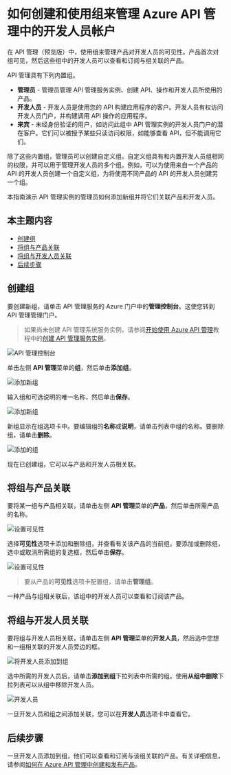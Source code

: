 <properties pageTitle="如何创建和使用组来管理 Azure API 管理中的开发人员帐户" metaKeywords="" description="了解如何使用 Azure API 管理中的组管理开发人员帐户" metaCanonical="" services="" documentationCenter="API Management" title="如何创建和使用组来管理 Azure API 管理中的开发人员帐户" authors="sdanie" solutions="" manager="" editor="" />
<tags ms.service=""
    ms.date="03/10/2015"
    wacn.date="04/11/2015"
    />

# 如何创建和使用组来管理 Azure API 管理中的开发人员帐户

在 API 管理（预览版）中，使用组来管理产品对开发人员的可见性。产品首次对组可见，然后这些组中的开发人员可以查看和订阅与组关联的产品。

API 管理具有下列内置组。

-   **管理员** - 管理员管理 API 管理服务实例、创建 API、操作和开发人员所使用的产品。
-   **开发人员** - 开发人员是使用您的 API 构建应用程序的客户。开发人员有权访问开发人员门户，并构建调用 API 操作的应用程序。
-   **来宾** - 未经身份验证的用户，如访问此组中 API 管理实例的开发人员门户的潜在客户。它们可以被授予某些只读访问权限，如能够查看 API，但不能调用它们。

除了这些内置组，管理员可以创建自定义组。自定义组具有和内置开发人员组相同的权限，并可以用于管理开发人员的多个组。例如，可以为使用来自一个产品的 API 的开发人员创建一个自定义组，为将使用不同产品的 API 的开发人员创建另一个组。

本指南演示 API 管理实例的管理员如何添加新组并将它们关联产品和开发人员。

## 本主题内容

-   [创建组][创建组]
-   [将组与产品关联][将组与产品关联]
-   [将组与开发人员关联][将组与开发人员关联]
-   [后续步骤][后续步骤]

## <a name="create-group"> </a>创建组

要创建新组，请单击 API 管理服务的 Azure 门户中的**管理控制台**。这使您转到 API 管理管理门户。

> 如果尚未创建 API 管理系统服务实例，请参阅[开始使用 Azure API 管理][开始使用 Azure API 管理]教程中的[创建 API 管理服务实例][创建 API 管理服务实例]。

![API 管理控制台][API 管理控制台]

单击左侧 **API 管理**菜单的**组**，然后单击**添加组**。

![添加新组][添加新组]

输入组和可选说明的唯一名称，然后单击**保存**。

![添加新组][1]

新组显示在组选项卡中。要编辑组的**名称**或**说明**，请单击列表中组的名称。要删除组，请单击**删除**。

![添加的组][添加的组]

现在已创建组，它可以与产品和开发人员相关联。

## <a name="associate-group-product"> </a>将组与产品关联

要将某一组与产品相关联，请单击左侧 **API 管理**菜单的**产品**，然后单击所需产品的名称。

![设置可见性][设置可见性]

选择**可见性**选项卡添加和删除组，并查看有关该产品的当前组。要添加或删除组，选中或取消所需组的复选框，然后单击**保存**。

![设置可见性][2]

> 要从产品的**可见性**选项卡配置组，请单击**管理组**。

一种产品与组相关联后，该组中的开发人员可以查看和订阅该产品。

## <a name="associate-group-developer"> </a>将组与开发人员关联

要将组与开发人员相关联，请单击左侧 **API 管理**菜单的**开发人员**，然后选中您想和一组相关联的开发人员旁边的框。

![将开发人员添加到组][将开发人员添加到组]

选中所需的开发人员后，请单击**添加到组**下拉列表中所需的组。使用**从组中删除**下拉列表可以从组中移除开发人员。

![开发人员][开发人员]

一旦开发人员和组之间添加关联，您可以在**开发人员**选项卡中查看它。

## <a name="next-steps"> </a>后续步骤

一旦开发人员添加到组，他们可以查看和订阅与该组关联的产品。有关详细信息，请参阅[如何在 Azure API 管理中创建和发布产品][如何在 Azure API 管理中创建和发布产品]。

  [创建组]: #create-group
  [将组与产品关联]: #associate-group-product
  [将组与开发人员关联]: #associate-group-developer
  [后续步骤]: #next-steps
  [开始使用 Azure API 管理]: ../api-management-get-started
  [创建 API 管理服务实例]: ../api-management-get-started/#create-service-instance
  [API 管理控制台]: ./media/api-management-howto-create-groups/api-management-management-console.png
  [添加新组]: ./media/api-management-howto-create-groups/api-management-add-group.png
  [1]: ./media/api-management-howto-create-groups/api-management-add-group-window.png
  [添加的组]: ./media/api-management-howto-create-groups/api-management-new-group.png
  [设置可见性]: ./media/api-management-howto-create-groups/api-management-add-group-to-product.png
  [2]: ./media/api-management-howto-create-groups/api-management-add-group-to-product-visibility.png
  [将开发人员添加到组]: ./media/api-management-howto-create-groups/api-management-add-group-to-developer.png
  [开发人员]: ./media/api-management-howto-create-groups/api-management-add-group-to-developer-saved.png
  [如何在 Azure API 管理中创建和发布产品]: ../api-management-howto-add-products
